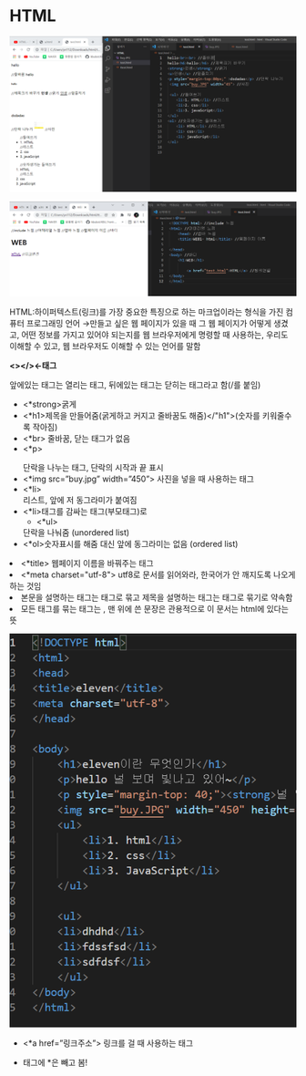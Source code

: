 # HTML

![Untitled](HTML/Untitled.png)

![Untitled](HTML/Untitled%201.png)

HTML:하이퍼텍스트(링크)를 가장 중요한 특징으로 하는 마크업이라는 형식을 가진 컴퓨터 프로그래밍 언어 →만들고 싶은 웹 페이지가 있을 때 그 웹 페이지가 어떻게 생겼고, 어떤 정보를 가지고 있어야 되는지를 웹 브라우저에게 명령할 때 사용하는, 우리도 이해할 수 있고, 웹 브라우저도 이해할 수 있는 언어를 말함

**<></>←태그** 

앞에있는 태그는 열리는 태그, 뒤에있는 태그는 닫히는 태그라고 함(/를 붙임) 

- <*strong>굵게</strong>
- <*h1>제목을 만들어줌(굵게하고 커지고 줄바꿈도 해줌)</"h1">(숫자를 키워줄수록 작아짐)
- <*br> 줄바꿈, 닫는 태그가 없음
- <*p></p>단락을 나누는 태그, 단락의 시작과 끝 표시
- <*img src=”buy.jpg” width=”450”> 사진을 넣을 때 사용하는 태그
- <*li></li> 리스트, 앞에 저 동그라미가 붙여짐
- <*li>태그를 감싸는 태그(부모태그)로
    - <*ul></ul> 단락을 나눠줌 (unordered list)
    - <*ol></ol>숫자표시를 해줌 대신 앞에 동그라미는 없음 (ordered list)
- <*title></title> 웹페이지 이름을 바꿔주는 태그
- <*meta charset="utf-8"> utf8로 문서를 읽어와라, 한국어가 안 깨지도록 나오게 하는 것임
- 본문을 설명하는 태그는 <head>태그로 묶고 제목을 설명하는 태그는 <body>태그로 묶기로 약속함
- 모든 태그를 묶는 태그는 <html>, 맨 위에 쓴 문장은 관용적으로 이 문서는 html에 있다는 뜻

![Untitled](HTML/Untitled%202.png)

- <*a href=”링크주소”></a> 링크를 걸 때 사용하는 태그
   
- 태그에 *은 빼고 봄!    
